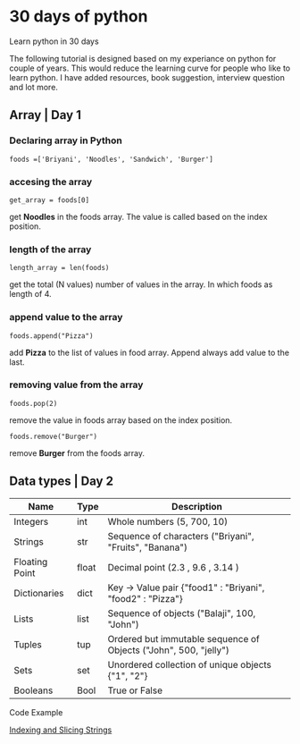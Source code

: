 # 30 days of python

Learn python in 30 days 

The following tutorial is designed based on my experiance on python for couple of years. This would reduce the learning curve for people who like to learn python. I have added resources, book suggestion, interview question and lot more.

## Array | Day 1


### Declaring array in Python

`foods =['Briyani', 'Noodles', 'Sandwich', 'Burger']`

### accesing the array

`get_array = foods[0]`

get **Noodles** in the foods array. The value is called based on the index position.

### length of the array

`length_array = len(foods)`

get the total (N values) number of values in the array. In which foods as length of 4.

### append value to the array

`foods.append("Pizza")`

add **Pizza** to the list of values in food array. Append always add value to the last.

### removing value from the array

`foods.pop(2)`

remove the value in foods array based on the index position.

`foods.remove("Burger")`

remove **Burger** from the foods array.


## Data types | Day  2 


| Name           	| Type  	| Description                                                      	|
|----------------	|-------	|------------------------------------------------------------------	|
| Integers       	| int   	| Whole numbers (5, 700, 10)                                       	|
| Strings        	| str   	| Sequence of characters ("Briyani", "Fruits", "Banana")           	|
| Floating Point 	| float 	| Decimal point (2.3 , 9.6 , 3.14 )                                	|
| Dictionaries   	| dict  	| Key -> Value pair {"food1" : "Briyani", "food2" : "Pizza"}       	|
| Lists          	| list  	| Sequence of objects ("Balaji", 100, "John")                      	|
| Tuples         	| tup   	| Ordered but immutable sequence of Objects ("John", 500, "jelly") 	|
| Sets           	| set   	| Unordered collection of unique objects {"1", "2"}                	|
| Booleans       	| Bool  	| True or False                                                    	|

Code Example

[Indexing and Slicing Strings](https://github.com/BalajiJBcs/30_days_of_python/blob/master/code/indexSlicingStrings/IndexingSlicingString.ipynb)

